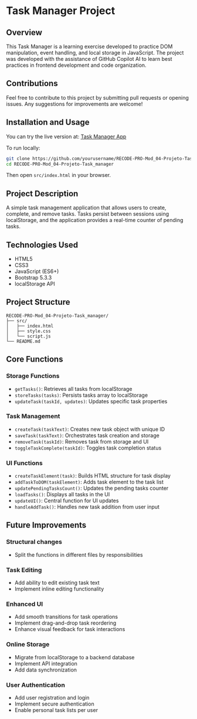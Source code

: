 # Task Manager Project

## Overview
This Task Manager is a learning exercise developed to practice DOM manipulation, event handling, and local storage in JavaScript. The project was developed with the assistance of GitHub Copilot AI to learn best practices in frontend development and code organization.

## Contributions
Feel free to contribute to this project by submitting pull requests or opening issues. Any suggestions for improvements are welcome!

## Installation and Usage
You can try the live version at: [Task Manager App](https://recode-pro-mod-04-projeto-task-manager.vercel.app/)

To run locally:
```bash
git clone https://github.com/yourusername/RECODE-PRO-Mod_04-Projeto-Task_manager.git
cd RECODE-PRO-Mod_04-Projeto-Task_manager
```
Then open `src/index.html` in your browser.

## Project Description
A simple task management application that allows users to create, complete, and remove tasks. Tasks persist between sessions using localStorage, and the application provides a real-time counter of pending tasks.

## Technologies Used
- HTML5
- CSS3
- JavaScript (ES6+)
- Bootstrap 5.3.3
- localStorage API

## Project Structure
```
RECODE-PRO-Mod_04-Projeto-Task_manager/
├── src/
│   ├── index.html
│   ├── style.css
│   └── script.js
└── README.md
```

## Core Functions

### Storage Functions
- `getTasks()`: Retrieves all tasks from localStorage
- `storeTasks(tasks)`: Persists tasks array to localStorage
- `updateTask(taskId, updates)`: Updates specific task properties

### Task Management
- `createTask(taskText)`: Creates new task object with unique ID
- `saveTask(taskText)`: Orchestrates task creation and storage
- `removeTask(taskId)`: Removes task from storage and UI
- `toggleTaskComplete(taskId)`: Toggles task completion status

### UI Functions
- `createTaskElement(task)`: Builds HTML structure for task display
- `addTaskToDOM(taskElement)`: Adds task element to the task list
- `updatePendingTasksCount()`: Updates the pending tasks counter
- `loadTasks()`: Displays all tasks in the UI
- `updateUI()`: Central function for UI updates
- `handleAddTask()`: Handles new task addition from user input

## Future Improvements

### Structural changes
- Split the functions in different files by responsibilities

### Task Editing
- Add ability to edit existing task text
- Implement inline editing functionality

### Enhanced UI
- Add smooth transitions for task operations
- Implement drag-and-drop task reordering
- Enhance visual feedback for task interactions

### Online Storage
- Migrate from localStorage to a backend database
- Implement API integration
- Add data synchronization

### User Authentication
- Add user registration and login
- Implement secure authentication
- Enable personal task lists per user